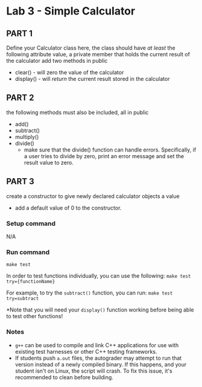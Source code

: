 # Lab 3 - Simple Calculator
## PART 1
Define your Calculator class here, the class should have *at least* the following attribute
value, a private member that holds the current result of the calculator
add two methods in public
* clear() - will zero the value of the calculator
* display() - will *return* the current result stored in the calculator


## PART 2
the following methods must also be included, all in public
* add()
* subtract()
* multiply()
* divide()
  * make sure that the divide() function can handle errors. Specifically, if a user tries to divide by zero, print an error message and set the result value to zero.


## PART 3
create a constructor to give newly declared calculator objects a value
* add a default value of 0 to the constructor.


### Setup command
N/A

### Run command
`make test`

In order to test functions individually, you can use the following:
`make test try={functionName}`

For example, to try the `subtract()` function, you can run:
`make test try=subtract`

*Note that you will need your `display()` function working before being able to test other functions!

### Notes
- `g++` can be used to compile and link C++ applications for use with existing test harnesses or other C++ testing frameworks.
- If students push `a.out` files, the autograder may attempt to run that version instead of a newly compiled binary. If this happens, and your student isn't on Linux, the script will crash. To fix this issue, it's recommended to clean before building.
